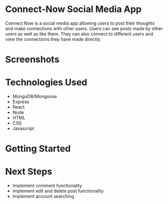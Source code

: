 # Connect-Now Social Media App
Connect Now is a social media app allowing users to post their thoughts and make connections with other users. Users can see posts made by other users as well as like them. They can also connect to different users and view the connections they have made directly.


# Screenshots



# Technologies Used
- MongoDB/Mongoose
- Express
- React
- Node
- HTML
- CSS
- Javascript

# Getting Started



# Next Steps
- Implement comment functionality
- Implement edit and delete post functionality
- Implement account searching
